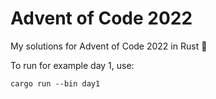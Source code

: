 # Advent of Code 2022

My solutions for Advent of Code 2022 in Rust 🦀

To run for example day 1, use:
```
cargo run --bin day1
```
